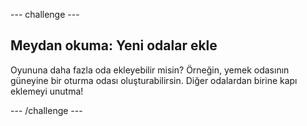 --- challenge ---

## Meydan okuma: Yeni odalar ekle

Oyununa daha fazla oda ekleyebilir misin? Örneğin, yemek odasının güneyine bir oturma odası oluşturabilirsin. Diğer odalardan birine kapı eklemeyi unutma!

--- /challenge ---